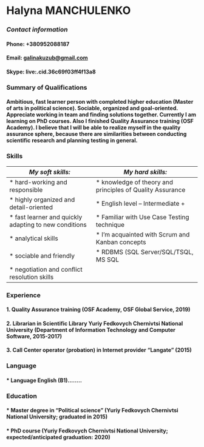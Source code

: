 # **Halyna MANCHULENKO**

### *Contact information*
#### Phone: +380952088187
#### Email: [galinakuzub@gmail.com](https://mail.google.com/)
#### Skype: live:.cid.36c69f03ff4f13a8

### **Summary of Qualifications**
#### Ambitious, fast learner person with completed higher education (Master of arts in political science). Sociable, organized and goal-oriented. Appreciate working in team and finding solutions together. Currently I am learning on PhD courses. Also I finished Quality Assurance training (OSF Academy). I believe that I will be able to realize myself in the quality assurance sphere, because there are similarities between conducting scientific research and planning testing in general.

### **Skills**
|*My soft skills:*| *My hard skills:*|
|----------------------|------------------|
|* hard-working and responsible | *	knowledge of theory and principles of Quality Assurance|
|* highly organized and detail-oriented | *	English level – Intermediate +|
|* fast learner and quickly adapting to new conditions | * Familiar with Use Case Testing technique|
|* analytical skills | *	I’m acquainted with Scrum and Kanban concepts|
|* sociable and friendly | * RDBMS (SQL Server/SQL/TSQL, MS SQL|
|* negotiation and conflict resolution skills | |

### **Experience**
#### 1. Quality Assurance training (OSF Academy, OSF Global Service, 2019)
#### 2. Librarian in Scientific Library Yuriy Fedkovych Chernivtsi National University (Department of Information Technology and Computer Software, 2015-2017)
#### 3. Call Center operator (probation) in Internet provider “Langate” (2015)

### **Language**
#### * Language	English (B1)........

### **Education**
#### * Master degree in “Political science” (Yuriy Fedkovych Chernivtsi National University; graduated in 2015)
#### * PhD course (Yuriy Fedkovych Chernivtsi National University; expected/anticipated graduation: 2020)
